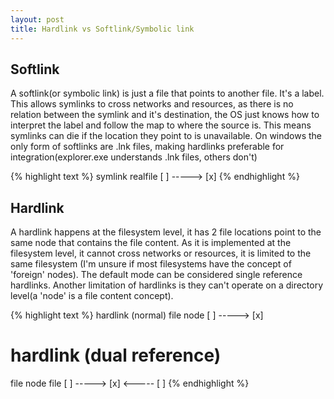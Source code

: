 ```yaml
---
layout: post
title: Hardlink vs Softlink/Symbolic link
---
```


## Softlink

A softlink(or symbolic link) is just a file that points to another
file. It's a label. This allows symlinks to cross networks and
resources, as there is no relation between the symlink and it's
destination, the OS just knows how to interpret the label and follow
the map to where the source is. This means symlinks can die if the
location they point to is unavailable. On windows the only form of
softlinks are .lnk files, making hardlinks preferable for
integration(explorer.exe understands .lnk files, others don't)

{% highlight text %}
symlink  realfile
[ ] -----> [x]
{% endhighlight %}

## Hardlink

A hardlink happens at the filesystem level, it has 2 file locations
point to the same node that contains the file content. As it is
implemented at the filesystem level, it cannot cross networks or
resources, it is limited to the same filesystem (I'm unsure if most
filesystems have the concept of 'foreign' nodes). The default mode can
be considered single reference hardlinks. Another limitation of
hardlinks is they can't operate on a directory level(a 'node' is a
file content concept).


{% highlight text %}
hardlink (normal)
file      node
[ ] -----> [x]

# hardlink (dual reference)
file      node        file
[ ] -----> [x] <----- [ ]
{% endhighlight %}
